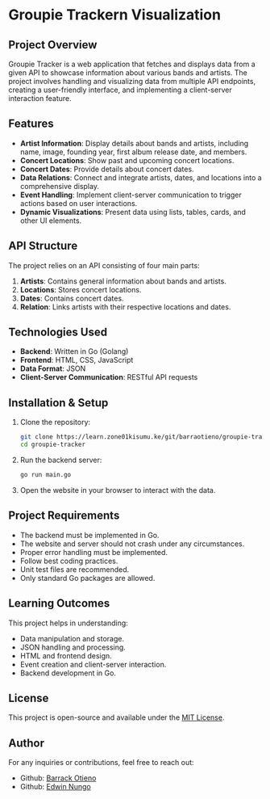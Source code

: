 # Groupie Trackern Visualization

## Project Overview
Groupie Tracker is a web application that fetches and displays data from a given API to showcase information about various bands and artists. The project involves handling and visualizing data from multiple API endpoints, creating a user-friendly interface, and implementing a client-server interaction feature.

## Features
- **Artist Information**: Display details about bands and artists, including name, image, founding year, first album release date, and members.
- **Concert Locations**: Show past and upcoming concert locations.
- **Concert Dates**: Provide details about concert dates.
- **Data Relations**: Connect and integrate artists, dates, and locations into a comprehensive display.
- **Event Handling**: Implement client-server communication to trigger actions based on user interactions.
- **Dynamic Visualizations**: Present data using lists, tables, cards, and other UI elements.

## API Structure
The project relies on an API consisting of four main parts:
1. **Artists**: Contains general information about bands and artists.
2. **Locations**: Stores concert locations.
3. **Dates**: Contains concert dates.
4. **Relation**: Links artists with their respective locations and dates.

## Technologies Used
- **Backend**: Written in Go (Golang)
- **Frontend**: HTML, CSS, JavaScript
- **Data Format**: JSON
- **Client-Server Communication**: RESTful API requests

## Installation & Setup
1. Clone the repository:
   ```sh
   git clone https://learn.zone01kisumu.ke/git/barraotieno/groupie-tracker-visualizations
   cd groupie-tracker
   ```
2. Run the backend server:
   ```sh
   go run main.go
   ```
3. Open the website in your browser to interact with the data.

## Project Requirements
- The backend must be implemented in Go.
- The website and server should not crash under any circumstances.
- Proper error handling must be implemented.
- Follow best coding practices.
- Unit test files are recommended.
- Only standard Go packages are allowed.

## Learning Outcomes
This project helps in understanding:
- Data manipulation and storage.
- JSON handling and processing.
- HTML and frontend design.
- Event creation and client-server interaction.
- Backend development in Go.

## License
This project is open-source and available under the [MIT License](LICENSE).

## Author
For any inquiries or contributions, feel free to reach out:
- Github: [Barrack Otieno](https://github.com/Baraq23)
- Github: [Edwin Nungo](https://github.com/NungoEdwin)

